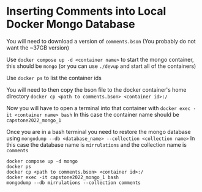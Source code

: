 # Inserting Comments into Local Docker Mongo Database

You will need to download a version of `comments.bson` (You probably do not want the ~37GB version)

Use `docker compose up -d <container name>` to start the mongo container, this should be `mongo` (or you can use `./devup` and start all of the containers)

Use `docker ps` to list the container ids

You will need to then copy the bson file to the docker container's home directory `docker cp <path to comments.bson> <container id>:/`

Now you will have to open a terminal into that container with `docker exec -it <container name> bash` In this case the container name should be `capstone2022_mongo_1`

Once you are in a bash terminal you need to restore the mongo database using `mongodump --db <database_name> --collection <collection name>` In this case the database name is `mirrulations` and the collection name is `comments`

```
docker compose up -d mongo
docker ps
docker cp <path to comments.bson> <container id>:/
docker exec -it capstone2022_mongo_1 bash
mongodump --db mirrulations --collection comments
```
